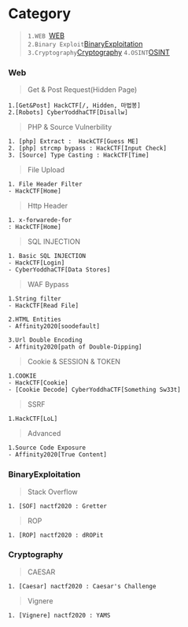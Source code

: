 # Category
> `1.WEB `[WEB](#Web)  
> `2.Binary Exploit`[BinaryExploitation](#BinaryExploitation)  
> `3.Cryptography`[Cryptography](#Cryptography) 
> `4.OSINT`[OSINT](#OSINT)  

### Web
> Get & Post Request(Hidden Page)  
```
1.[Get&Post] HackCTF[/, Hidden, 마법봉]
2.[Robots] CyberYoddhaCTF[Disallw] 
```
> PHP & Source Vulnerbility
```
1. [php] Extract :  HackCTF[Guess ME]
2. [php] strcmp bypass : HackCTF[Input Check]
3. [Source] Type Casting : HackCTF[Time]
```

> File Upload
```
1. File Header Filter
- HackCTF[Home]
```

> Http Header 
```
1. x-forwarede-for
: HackCTF[Home]
```

> SQL INJECTION  
```
1. Basic SQL INJECTION
- HackCTF[Login]
- CyberYoddhaCTF[Data Stores]
```

> WAF Bypass  
```
1.String filter
- HackCTF[Read File]

2.HTML Entities
- Affinity2020[soodefault]

3.Url Double Encoding
- Affinity2020[path of Double-Dipping]
```

> Cookie & SESSION & TOKEN
```
1.COOKIE
- HackCTF[Cookie] 
- [Cookie Decode] CyberYoddhaCTF[Something Sw33t]
```

> SSRF
```
1.HackCTF[LoL]
```

> Advanced
```
1.Source Code Exposure
- Affinity2020[True Content]
```


### BinaryExploitation
> Stack Overflow
```
1. [SOF] nactf2020 : Gretter
```
> ROP
```
1. [ROP] nactf2020 : dROPit
```

### Cryptography
> CAESAR
```
1. [Caesar] nactf2020 : Caesar's Challenge
```
> Vignere
```
1. [Vignere] nactf2020 : YAMS
```
